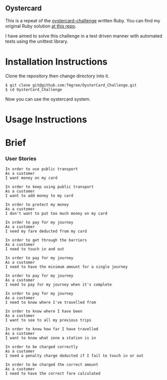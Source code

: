 ## Oystercard

This is a repeat of the [oystercard-challenge](https://github.com/makersacademy/course/tree/master/oystercard) written Ruby. You can find my original Ruby solution [at this repo](https://github.com/Tmgree/OysterCard).

I have aimed to solve this challenge in a test driven manner with automated tests using the unittest library.

# Installation Instructions

Clone the repository then change directory into it.

```
$ git clone git@github.com:Tmgree/OysterCard_Challenge.git
$ cd OysterCard_Challenge
```

Now you can use the oystercard system.

# Usage Instructions

# Brief



### User Stories

```
In order to use public transport
As a customer
I want money on my card

In order to keep using public transport
As a customer
I want to add money to my card

In order to protect my money
As a customer
I don't want to put too much money on my card

In order to pay for my journey
As a customer
I need my fare deducted from my card

In order to get through the barriers
As a customer
I need to touch in and out

In order to pay for my journey
As a customer
I need to have the minimum amount for a single journey

In order to pay for my journey
As a customer
I need to pay for my journey when it's complete

In order to pay for my journey
As a customer
I need to know where I've travelled from

In order to know where I have been
As a customer
I want to see to all my previous trips

In order to know how far I have travelled
As a customer
I want to know what zone a station is in

In order to be charged correctly
As a customer
I need a penalty charge deducted if I fail to touch in or out

In order to be charged the correct amount
As a customer
I need to have the correct fare calculated
```
